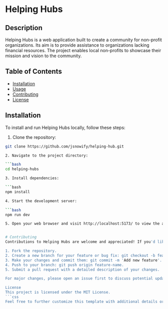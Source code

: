 # Helping Hubs

## Description

Helping Hubs is a web application built to create a community for non-profit organizations. Its aim is to provide assistance to organizations lacking financial resources. The project enables local non-profits to showcase their mission and vision to the community.

## Table of Contents

- [Installation](#installation)
- [Usage](#usage)
- [Contributing](#contributing)
- [License](#license)

## Installation

To install and run Helping Hubs locally, follow these steps:

1. Clone the repository:

````bash
git clone https://github.com/jsnowify/helping-hub.git

2. Navigate to the project directory:

```bash
cd helping-hubs

3. Install dependencies:

```bash
npm install

4. Start the development server:

```bash
npm run dev

5. Open your web browser and visit http://localhost:5173/ to view the application.


# Contributing
Contributions to Helping Hubs are welcome and appreciated! If you'd like to contribute, please follow these guidelines:

1. Fork the repository.
2. Create a new branch for your feature or bug fix: git checkout -b feature-name.
3. Make your changes and commit them: git commit -m 'Add new feature'.
4. Push to your branch: git push origin feature-name.
5. Submit a pull request with a detailed description of your changes.

For major changes, please open an issue first to discuss potential updates or improvements.

License
This project is licensed under the MIT License.
```css
Feel free to further customize this template with additional details or sections specific to your project.
````
